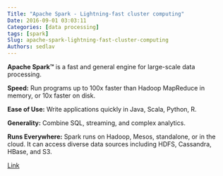 ```yaml
---
Title: "Apache Spark - Lightning-fast cluster computing"
Date: 2016-09-01 03:03:11
Categories: [data processing]
tags: [spark]
Slug: apache-spark-lightning-fast-cluster-computing
Authors: sedlav
---
```


**Apache Spark™** is a fast and general engine for large-scale data processing.

**Speed:** Run programs up to 100x faster than Hadoop MapReduce in memory, or 10x faster on disk.

**Ease of Use:** Write applications quickly in Java, Scala, Python, R.

**Generality:** Combine SQL, streaming, and complex analytics.

**Runs Everywhere:** Spark runs on Hadoop, Mesos, standalone, or in the cloud. It can access diverse data sources including HDFS, Cassandra, HBase, and S3.

[Link](http://spark.apache.org/)
